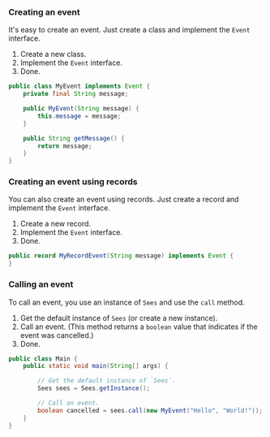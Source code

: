 ### Creating an event

It's easy to create an event. Just create a class and implement the `Event` interface.

1. Create a new class.
2. Implement the `Event` interface.
3. Done.

```java
public class MyEvent implements Event {
    private final String message;

    public MyEvent(String message) {
        this.message = message;
    }

    public String getMessage() {
        return message;
    }
}
```

### Creating an event using records

You can also create an event using records. Just create a record and implement the `Event` interface.

1. Create a new record.
2. Implement the `Event` interface.
3. Done.

```java
public record MyRecordEvent(String message) implements Event {
}
```

### Calling an event

To call an event, you use an instance of `Sees` and use the `call` method.

1. Get the default instance of `Sees` (or create a new instance).
2. Call an event. (This method returns a `boolean` value that indicates if the event was cancelled.)
3. Done.

```java
public class Main {
    public static void main(String[] args) {

        // Get the default instance of `Sees`.
        Sees sees = Sees.getInstance();

        // Call an event.
        boolean cancelled = sees.call(new MyEvent("Hello", "World!"));
    }
}
```